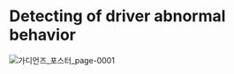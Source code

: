 # Detecting of driver abnormal behavior
![가디언즈_포스터_page-0001](https://github.com/user-attachments/assets/9d82b7b3-c1a4-4853-babc-a5b159c4f62d)
